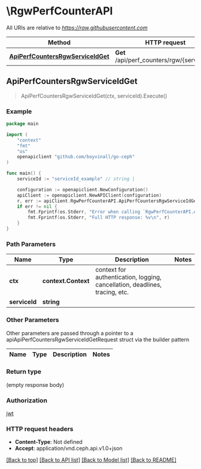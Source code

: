 # \RgwPerfCounterAPI

All URIs are relative to *https://raw.githubusercontent.com*

Method | HTTP request | Description
------------- | ------------- | -------------
[**ApiPerfCountersRgwServiceIdGet**](RgwPerfCounterAPI.md#ApiPerfCountersRgwServiceIdGet) | **Get** /api/perf_counters/rgw/{service_id} | 



## ApiPerfCountersRgwServiceIdGet

> ApiPerfCountersRgwServiceIdGet(ctx, serviceId).Execute()



### Example

```go
package main

import (
	"context"
	"fmt"
	"os"
	openapiclient "github.com/boyvinall/go-ceph"
)

func main() {
	serviceId := "serviceId_example" // string | 

	configuration := openapiclient.NewConfiguration()
	apiClient := openapiclient.NewAPIClient(configuration)
	r, err := apiClient.RgwPerfCounterAPI.ApiPerfCountersRgwServiceIdGet(context.Background(), serviceId).Execute()
	if err != nil {
		fmt.Fprintf(os.Stderr, "Error when calling `RgwPerfCounterAPI.ApiPerfCountersRgwServiceIdGet``: %v\n", err)
		fmt.Fprintf(os.Stderr, "Full HTTP response: %v\n", r)
	}
}
```

### Path Parameters


Name | Type | Description  | Notes
------------- | ------------- | ------------- | -------------
**ctx** | **context.Context** | context for authentication, logging, cancellation, deadlines, tracing, etc.
**serviceId** | **string** |  | 

### Other Parameters

Other parameters are passed through a pointer to a apiApiPerfCountersRgwServiceIdGetRequest struct via the builder pattern


Name | Type | Description  | Notes
------------- | ------------- | ------------- | -------------


### Return type

 (empty response body)

### Authorization

[jwt](../README.md#jwt)

### HTTP request headers

- **Content-Type**: Not defined
- **Accept**: application/vnd.ceph.api.v1.0+json

[[Back to top]](#) [[Back to API list]](../README.md#documentation-for-api-endpoints)
[[Back to Model list]](../README.md#documentation-for-models)
[[Back to README]](../README.md)

